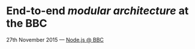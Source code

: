
# End-to-end *modular architecture* at the BBC


27th November 2015 — [Node.js @ BBC][]

[Node.js @ BBC]: https://bbc.github.io/nodejs-at-the-bbc/
